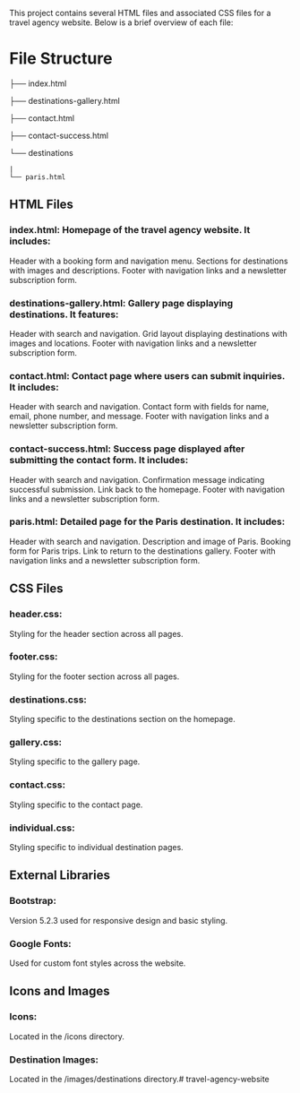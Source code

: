 This project contains several HTML files and associated CSS files for a travel agency website. Below is a brief overview of each file:

# File Structure


├── index.html

├── destinations-gallery.html

├── contact.html

├── contact-success.html

└── destinations

    |
    └── paris.html

## HTML Files

### index.html: Homepage of the travel agency website. It includes:

Header with a booking form and navigation menu.
Sections for destinations with images and descriptions.
Footer with navigation links and a newsletter subscription form.

### destinations-gallery.html: Gallery page displaying destinations. It features:

Header with search and navigation.
Grid layout displaying destinations with images and locations.
Footer with navigation links and a newsletter subscription form.

### contact.html: Contact page where users can submit inquiries. It includes:

Header with search and navigation.
Contact form with fields for name, email, phone number, and message.
Footer with navigation links and a newsletter subscription form.

### contact-success.html: Success page displayed after submitting the contact form. It includes:

Header with search and navigation.
Confirmation message indicating successful submission.
Link back to the homepage.
Footer with navigation links and a newsletter subscription form.

### paris.html: Detailed page for the Paris destination. It includes:

Header with search and navigation.
Description and image of Paris.
Booking form for Paris trips.
Link to return to the destinations gallery.
Footer with navigation links and a newsletter subscription form.

## CSS Files

### header.css: 
Styling for the header section across all pages.

### footer.css: 
Styling for the footer section across all pages.

### destinations.css: 
Styling specific to the destinations section on the homepage.

### gallery.css: 
Styling specific to the gallery page.

### contact.css: 
Styling specific to the contact page.

### individual.css: 
Styling specific to individual destination pages.

## External Libraries

### Bootstrap: 
Version 5.2.3 used for responsive design and basic styling.

### Google Fonts: 
Used for custom font styles across the website.

## Icons and Images

### Icons: 
Located in the /icons directory.

### Destination Images: 
Located in the /images/destinations directory.# travel-agency-website
